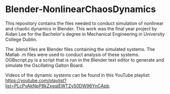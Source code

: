 # Blender-NonlinearChaosDynamics
This repository contains the files needed to conduct simulation of nonlinear and chaotic dynamics in Blender. This work was the final year project by Aidan Lee for the Bachelor's degree in Mechanical Engineering in University College Dublin.

The .blend files are Blender files containing the simulated systems.
The Matlab .m files were used to conduct analysis of these systems.
OGBscript.py is a script that is run in the Blender text editor to generate and simulate the Oscillating Galton Board.

Videos of the dynamic systems can be found in this YouTube playlist: https://youtube.com/playlist?list=PLcPvAkNpP8kZxgqjEWTZy50DW96YnCApb.
